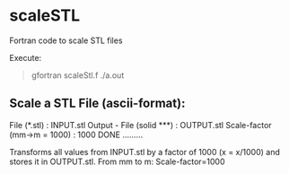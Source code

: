 # scaleSTL
Fortran code to scale STL files

Execute:
> gfortran scaleStl.f
> ./a.out


Scale a STL File (ascii-format):
--------------------------------

File (*.stl)                : INPUT.stl
Output - File (solid ***)   : OUTPUT.stl
Scale-factor (mm->m = 1000) : 1000
DONE .........

Transforms all values from INPUT.stl by a factor of 1000 (x  = x/1000) and stores it in OUTPUT.stl.
From mm to m: Scale-factor=1000

